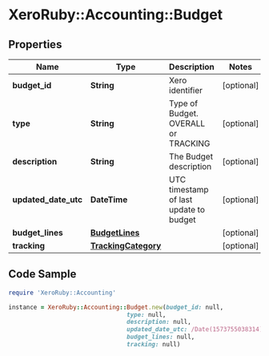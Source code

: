 # XeroRuby::Accounting::Budget

## Properties

Name | Type | Description | Notes
------------ | ------------- | ------------- | -------------
**budget_id** | **String** | Xero identifier | [optional] 
**type** | **String** | Type of Budget. OVERALL or TRACKING | [optional] 
**description** | **String** | The Budget description | [optional] 
**updated_date_utc** | **DateTime** | UTC timestamp of last update to budget | [optional] 
**budget_lines** | [**BudgetLines**](BudgetLines.md) |  | [optional] 
**tracking** | [**TrackingCategory**](TrackingCategory.md) |  | [optional] 

## Code Sample

```ruby
require 'XeroRuby::Accounting'

instance = XeroRuby::Accounting::Budget.new(budget_id: null,
                                 type: null,
                                 description: null,
                                 updated_date_utc: /Date(1573755038314)/,
                                 budget_lines: null,
                                 tracking: null)
```


